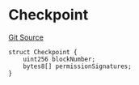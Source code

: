 # Checkpoint
[Git Source](https://github.com/llama-community/vertex-v1/blob/b7be32ad715d2dfcef6b3e36dc7666261d5f05ce/src/utils/Structs.sol)


```solidity
struct Checkpoint {
    uint256 blockNumber;
    bytes8[] permissionSignatures;
}
```

